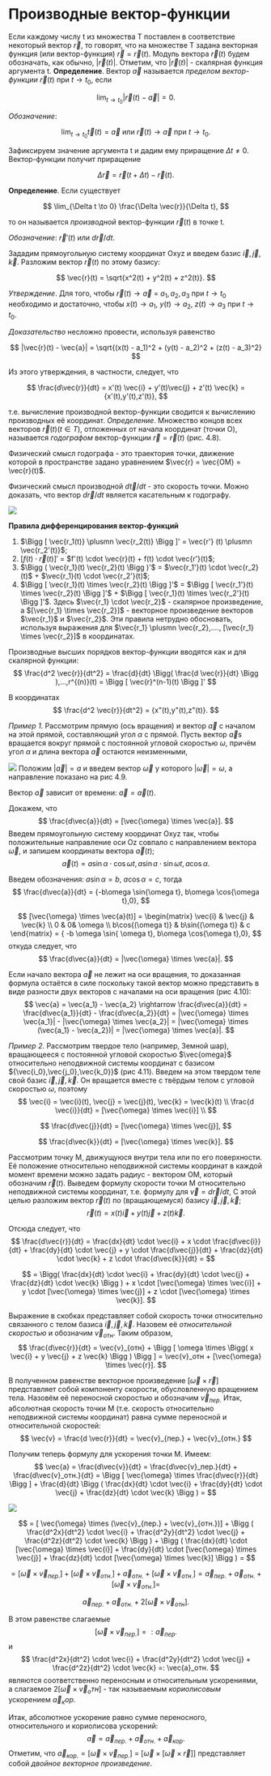 # Производные вектор-функции

Если каждому числу t из множества T поставлен в соответствие некоторый вектор $\vec{r}$, то говорят, что на множестве T задана векторная функция (или вектор-функция) $\vec{r} = \vec{r}(t)$.
Модуль вектора $\vec{r}(t)$ будем обозначать, как обычно, $|\vec{r}(t)|$.
Отметим, что $|\vec{r}(t)|$ - скалярная функция аргумента t.
**Определение**. Вектор $\vec{a}$ называется _пределом вектор-функции_ $\vec{r}(t)$ при $t \to t_0$, если

$$
    \lim_{t \to t_0} |\vec{r}(t) - \vec{a}| = 0.
$$

_Обозначение_:

$$
    \lim_{t \to t_0} \vec{t}(t) = \vec{a}\text{ или } \vec{r}(t) \to \vec{a} \text{ при } t \to t_0.
$$

Зафиксируем значение аргумента t и дадим ему приращение $\Delta t \neq 0$. Вектор-функции получит приращение

$$
    \Delta \vec{r} = \vec{r}(t + \Delta t) - \vec{r}(t).
$$

**Определение**. Если существует

$$
    \lim_{\Delta t \to 0} \frac{\Delta \vec{r}}{\Delta t},
$$

то он называется _производной_ вектор-функции $\vec{r}(t)$ в точке t.

_Обозначение_: $\vec{r}'(t)$ или $d \vec{r} / dt$.

Зададим прямоугольную систему координат Oxyz и введем базис ${\vec{i},\vec{j},\vec{k}}$. Разложим вектор $\vec{r}(t)$ по этому базису:

$$
    \vec{r}(t)  = \sqrt{x^2(t) + y^2(t) + z^2(t)}.
$$

_Утверждение_. Для того, чтобы $\vec{r}(t) \to \vec{a}$ = ${a_1,a_2,a_3}$ при $t \to t_0$ необходимо и достаточно, чтобы
$x(t) \to a_1$, $y(t) \to a_2$, $z(t) \to a_3$ при $t \to t_0$.

_Доказательство_ несложно провести, используя равенство

$$
    |\vec{r}(t) - \vec{a}| = \sqrt{(x(t) - a_1)^2 + (y(t) - a_2)^2 + (z(t) - a_3)^2}
$$

Из этого утверждения, в частности, следует, что

$$
    \frac{d\vec{r}}{dt} = x'(t) \vec{i} + y'(t)\vec{j} + z'(t) \vec{k} = {x'(t),y'(t),z'(t)},
$$

т.е. вычисление производной вектор-функции сводится к вычислению производных её координат.
_Определение_. Множество концов всех векторов $\vec{r}(t) (t \in T)$, отложенных от начала координат (точки O), называется _годографом_ вектор-функции $\vec{r} = \vec{r}(t)$ (рис. 4.8).

Физический смысл годографа - это траектория точки, движение которой в пространстве задано уравнением $\vec{r} = \vec{OM} = \vec{r}(t)$.

Физический смысл производной $d \vec{t}/dt$ - это скорость точки. Можно доказать, что вектор $d \vec{r} /dt$ является касательным к годографу.

![](../Картинки/Рис%204.8.png)

**Правила дифференцирования вектор-функций**

1. $\Bigg [ \vec{r_1(t)} \plusmn \vec{r_2(t)} \Bigg ]' = \vec{r'} (t) \plusmn \vec{r_2'(t)}$;
2. $\Bigg [ f(t) \cdot \vec{r}(t) \Bigg ]'$ = $f'(t) \cdot \vec{r}(t) + f(t) \cdot \vec{r'}(t)$;
3. $\Bigg ( \vec{r_1}(t) \vec{r_2}(t) \Bigg )'$ = $\vec{r_1'}(t) \cdot \vec{r_2}(t)$ + $\vec{r_1}(t) \cdot \vec{r_2'}(t)$;
4. $\Bigg [ \vec{r_1}(t) \times \vec{r_2}(t) \Bigg ]'$ = $\Bigg [ \vec{r_1'}(t) \times \vec{r_2}(t) \Bigg ]'$ + $\Bigg [ \vec{r_1}(t) \times \vec{r_2'}(t) \Bigg ]'$.
Здесь $\vec{r_1} \cdot \vec{r_2}$ - скалярное произведение, а $[\vec{r_1} \times \vec{r_2}]$ - векторное произведение векторов $\vec{r_1}$ и $\vec{r_2}$.
Эти правила нетрудно обосновать, используя выражения для $\vec{r_1} \plusmn \vec{r_2},...., [\vec{r_1} \times \vec{r_2}]$ в координатах.

Производные высших порядков вектор-функции вводятся как и для скалярной функции:
$$
    \frac{d^2 \vec{r}}{dt^2} = \frac{d}{dt} \Bigg( \frac{d \vec{r}}{dt} \Bigg ),...,r^{(n)}(t) = \Bigg [ \vec{r}^(n-1)(t) \Bigg ]'
$$

В координатах
$$
    \frac{d^2 \vec{r}}{dt^2} = {x"(t),y"(t),z"(t)}.
$$


_Пример 1_. Рассмотрим прямую (ось вращения) и вектор $\vec{a}$ с началом на этой прямой, составляющий угол $\alpha$ с прямой. Пусть вектор $\vec{a}$s вращается вокруг прямой с постоянной угловой скоростью $\omega$, причём угол $\alpha$ и длина вектора $\vec{a}$ остаются неизменными,

![](../Картинки/Рис%204.9.png)
Положим $|\vec{a}| = a$ и введем вектор $\vec{\omega}$ у которого $|\vec{\omega}| = \omega$, а направление показано на рис 4.9.

Вектор $\vec{a}$ зависит от времени: $\vec{a} = \vec{a}(t)$.

Докажем, что 
$$
    \frac{d\vec{a}}{dt} = [\vec{\omega} \times \vec{a}].
$$
Введем прямоугольную систему координат Oxyz так, чтобы положительные направление оси Oz совпало с направлением вектора $\vec{\omega}$, и запишем координаты вектора $\vec{a}(t)$;
$$
    \vec{a}(t) = {a \sin{\alpha} \cdot \cos{\omega t}, a \sin{a} \cdot \sin{\omega t}, a \cos{\alpha}}.
$$

Введем обозначения: $a \sin{\alpha} = b$, $a \cos \alpha = c$, тогда 
$$
    \frac{d\vec{a}}{dt} = {-b\omega \sin{\omega t}, b\omega \cos{\omega t},0},
$$

$$
    [\vec{\omega} \times \vec{a}(t)] = \begin{matrix}
        \vec{i} & \vec{j} & \vec{k} \\ 
        0 & 0& \omega \\ 
        b\cos{(\omega t)} & b\sin{(\omega t)} & c 
     \end{matrix} = { -b \omega \sin{ \omega t}, b\omega \cos{\omega t},0},
$$
откуда следует, что 
$$
    \frac{d\vec{a}}{dt} = |\vec{\omega} \times \vec{a}|.
$$


Если начало вектора $\vec{a}$ не лежит на оси вращения, то доказанная формула остаётся в силе поскольку такой вектор можно представить в виде разности двух векторов с началами на оси вращения (рис 4.10):
$$
    \vec{a} = \vec{a_1} - \vec{a_2} \rightarrow \frac{d\vec{a}}{dt} = \frac{d\vec{a_1}}{dt} - \frac{d\vec{a_2}}{dt} = |\vec{\omega} \times \vec{a_1}| - |\vec{\omega} \times \vec{a_2}| = |\vec{\omega} \times (\vec{a_1} - \vec{a_2})| = |\vec{\omega} \times \vec{a}|.
$$

_Пример 2._ Рассмотрим твердое тело (например, Земной шар), вращающееся с постоянной угловой скоростью $\vec{omega}$ относительно неподвижной системы координат с базисом ${\vec{i_0},\vec{j_0},\vec{k_0}}$ (рис 4.11). Введем на этом твердом теле свой базис 
${\vec{i},\vec{j},\vec{k}}$. Он вращается вместе с твёрдым телом с угловой скоростью $\omega$, поэтому
$$
    \vec{i} = \vec{i}(t), \vec{j} = \vec{j}(t), \vec{k} = \vec{k}(t) \\ 
    \frac{d \vec{i}}{dt} = [\vec{\omega} \times  \vec{i}] \\ 
$$

$$
    \frac{d\vec{j}}{dt} = [\vec{\omega} \times \vec{j}],
$$

$$
    \frac{d\vec{k}}{dt} = [\vec{\omega} \times \vec{k}].
$$

Рассмотрим точку M, движущуюся внутри тела или по его поверхности. Её положение относительно неподвижной системы координат в каждой момент времени можно задать радиус - вектором ОМ, который обозначим $\vec{r}(t)$. Выведем формулу скорости точки M относительно неподвижной системы координат, т.е. формулу для $\vec{v} = d\vec{r}/dt$, С этой целью разложим вектор $\vec{r}(t)$ по (вращающемуся) базису ${\vec{i},\vec{j},\vec{k}}$;
$$
    \vec{r}(t) = x(t)\vec{i} + y(t)\vec{j} + z(t)\vec{k}.
$$

Отсюда следует, что
$$
    \frac{d\vec{r}}{dt} = \frac{dx}{dt} \cdot \vec{i} + x \cdot \frac{d\vec{i}}{dt} + \frac{dy}{dt} \cdot \vec{j} + y \cdot \frac{d\vec{j}}{dt} + \frac{dz}{dt} \cdot \vec{k} + z \cdot \frac{d\vec{k}}{dt} =
$$

$$
    = \Bigg( \frac{dx}{dt} \cdot \vec{i} + \frac{dy}{dt} \cdot \vec{j} + \frac{dz}{dt} \cdot \vec{k} \Bigg ) + x \cdot [\vec{\omega} \times \vec{i}] + y \cdot [\vec{\omega} \times \vec{j}] + z \cdot [\vec{\omega} \times \vec{k}].
$$

Выражение в скобках представляет собой скорость точки относительно связанного с телом базиса
${\vec{i},\vec{j},\vec{k}}$. Назовем её _относительной скоростью_ и обозначим $\vec{v}_{отн}$.
Таким образом,
$$
    \frac{d\vec{r}}{dt} = \vec{v}_{отн} + \Bigg [ \omega \times \Bigg( x \vec{i} + y \vec{j} + z \vec{k} \Bigg ) \Bigg ] = \vec{v}_отн + [\vec{\omega} \times \vec{r}].
$$

В полученном равенстве векторное произведение $[\vec{\omega} \times \vec{r}]$ представляет собой компоненту скорости, обусловленную вращением тела. Назовём её переносной скоростью и обозначим $\vec{v}_{пер.}$
Итак, абсолютная скорость точки M (т.е. скорость относительно неподвижной системы координат) равна сумме переносной и относительной скоростей:
$$
    \vec{v} = \frac{d \vec{r}}{dt} = \vec{v}_{пер.} + \vec{v}_{отн.}
$$

Получим теперь формулу для ускорения точки M. Имеем:
$$
    \vec{a} = \frac{d\vec{v}}{dt} = \frac{d\vec{v}_пер.}{dt} + \frac{d\vec{v}_отн.}{dt} = \Bigg [ \vec{\omega} \times \frac{d\vec{r}}{dt} \Bigg ] + \frac{d}{dt} \Bigg ( \frac{dx}{dt} \cdot \vec{i} + \frac{dy}{dt} \cdot \vec{j} + \frac{dz}{dt} \cdot \vec{k} \Bigg ) = 
$$

![](../Картинки/Рис%204.11.png)

$$
    = [ \vec{\omega} \times (\vec{v}_{пер.} + \vec{v}_{отн.})] + \Bigg ( \frac{d^2x}{dt^2} \cdot \vec{i} + \frac{d^2y}{dt^2} \cdot \vec{j} + \frac{d^2z}{dt^2} \cdot \vec{k} \Bigg ) + \Bigg ( \frac{dx}{dt} \cdot [\vec{\omega} \times \vec{i}] + \frac{dy}{dt} \cdot [\vec{\omega} \times \vec{j}] + \frac{dz}{dt} \cdot [\vec{\omega} \times \vec{k}] \Bigg ) = 
$$

$$
    = [\vec{\omega} \times \vec{v}_{пер.}] + [\vec{\omega} \times \vec{v}_{отн.}] + \vec{a}_{отн.} + [\vec{\omega} \times \vec{v}_{отн.}] = \vec{a}_{пер.} + \vec{a}_{отн.} + [\vec{\omega} \times \vec{v}_{отн.}] = 
$$

$$
    \vec{a}_{пер.} + \vec{a}_{отн.} + 2[\vec{\omega} \times \vec{v}_{отн}].
$$

В этом равенстве слагаемые
$$
    [\vec{\omega} \times \vec{v}_{пер.}] =: \vec{a}_{пер}.
$$
и 
$$
    \frac{d^2x}{dt^2} \cdot \vec{i} + \frac{d^2y}{dt^2} \cdot \vec{j} + \frac{d^2z}{dt^2} \cdot \vec{k} =: \vec{a}_отн.
$$
являются соответственно переносным и относительным ускорениями, а слагаемое $2[\vec{\omega} \times \vec{v}_отн]$ - так называемым _кориолисовым_ ускорением $\vec{a}_кор$.

Итак, абсолютное ускорение равно сумме переносного, относительного и кориолисова ускорений:
$$
    \vec{a} = \vec{a}_{пер.} + \vec{a}_{отн.} + \vec{a}_{кор}.
$$
Отметим, что $\vec{a}_{кор.} = [\vec{\omega} \times \vec{v}_{пер.}]$ = $[\vec{\omega} \times [\vec{\omega} \times \vec{r}]]$ представляет собой _двойное векторное произведение_.